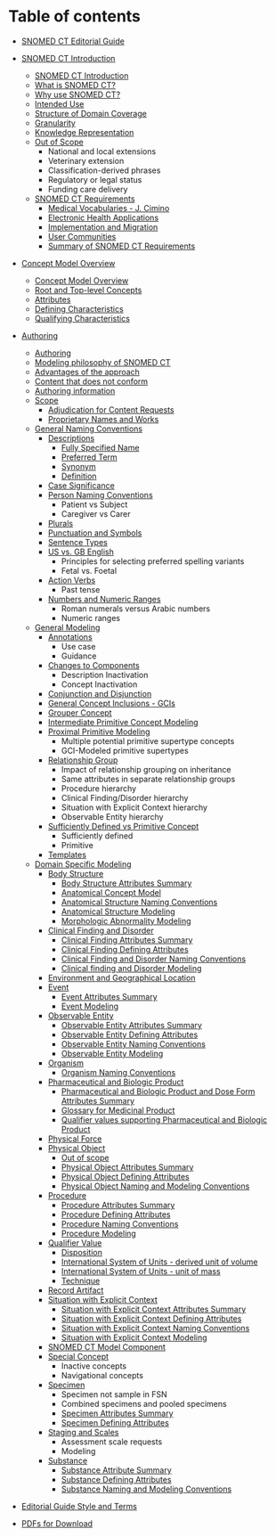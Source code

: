 # Table of contents

* [SNOMED CT Editorial Guide](snomed-ct-editorial-guide.md)

* [SNOMED CT Introduction](introduction/index.md)
  * [SNOMED CT Introduction](introduction/snomed-ct-introduction.md)
  * [What is SNOMED CT?](snomed-ct-introduction.md)
  * [Why use SNOMED CT?](snomed-ct-introduction.md)
  * [Intended Use](introduction/intended-use.md)
  * [Structure of Domain Coverage](introduction/structure-of-domain-coverage.md)
  * [Granularity](structure-of-domain-coverage.md)
  * [Knowledge Representation](introduction/knowledge-representation.md)
  * [Out of Scope](introduction/out-of-scope.md)
    * National and local extensions
    * Veterinary extension
    * Classification-derived phrases
    * Regulatory or legal status
    * Funding care delivery
  * [SNOMED CT Requirements](introduction/snomed-ct-requirements.md)
    * [Medical Vocabularies - J. Cimino](introduction/medical-vocabularies-j-cimino.md)
    * [Electronic Health Applications](introduction/electronic-health-applications.md)
    * [Implementation and Migration](introduction/implementation-and-migration.md)
    * [User Communities](introduction/user-communities.md)
    * [Summary of SNOMED CT Requirements](introduction/summary-of-snomed-ct-requirements.md)

* [Concept Model Overview](concept-model-overview/index.md)
  * [Concept Model Overview](concept-model-overview/concept-model-overview.md)
  * [Root and Top-level Concepts](concept-model-overview/root-and-top-level-concepts.md)
  * [Attributes](concept-model-overview/attributes.md)
  * [Defining Characteristics](concept-model-overview/defining-characteristics.md)
  * [Qualifying Characteristics](concept-model-overview/qualifying-characteristics.md)

* [Authoring](authoring/index.md)
  * [Authoring](authoring/authoring.md)
  * [Modeling philosophy of SNOMED CT](authoring/authoring.md)
  * [Advantages of the approach](authoring/authoring.md)
  * [Content that does not conform](authoring/authoring.md)
  * [Authoring information](authoring/authoring.md)
  * [Scope](authoring/scope.md)
    * [Adjudication for Content Requests](authoring/adjudication-for-content-requests.md)
    * [Proprietary Names and Works](authoring/proprietary-names-and-works.md)
  * [General Naming Conventions](authoring/general-naming-conventions.md)
    * [Descriptions](authoring/descriptions.md)
      * [Fully Specified Name](authoring/fully-specified-name.md)
      * [Preferred Term](authoring/preferred-term.md)
      * [Synonym](authoring/synonym.md)
      * [Definition](authoring/definition.md)
    * [Case Significance](authoring/case-significance.md)
    * [Person Naming Conventions](authoring/person-naming-conventions.md)
      * Patient vs Subject
      * Caregiver vs Carer
    * [Plurals](authoring/plurals.md)
    * [Punctuation and Symbols](authoring/punctuation-and-symbols.md)
    * [Sentence Types](authoring/sentence-types.md)
    * [US vs. GB English](authoring/us-vs-gb-english.md)
      * Principles for selecting preferred spelling variants
      * Fetal vs. Foetal
    * [Action Verbs](authoring/action-verbs.md)
      * Past tense
    * [Numbers and Numeric Ranges](authoring/numbers-and-numeric-ranges.md)
      * Roman numerals versus Arabic numbers
      * Numeric ranges
  * [General Modeling](authoring/general-modeling.md)
    * [Annotations](authoring/annotations.md)
      * Use case
      * Guidance
    * [Changes to Components](authoring/changes-to-components.md)
      * Description Inactivation
      * Concept Inactivation
    * [Conjunction and Disjunction](authoring/conjunction-and-disjunction.md)
    * [General Concept Inclusions - GCIs](authoring/general-concept-inclusions-gcis.md)
    * [Grouper Concept](authoring/grouper-concept.md)
    * [Intermediate Primitive Concept Modeling](authoring/intermediate-primitive-concept-modeling.md)
    * [Proximal Primitive Modeling](authoring/proximal-primitive-modeling.md)
      * Multiple potential primitive supertype concepts
      * GCI-Modeled primitive supertypes
    * [Relationship Group](authoring/relationship-group.md)
      * Impact of relationship grouping on inheritance
      * Same attributes in separate relationship groups
      * Procedure hierarchy
      * Clinical Finding/Disorder hierarchy
      * Situation with Explicit Context hierarchy
      * Observable Entity hierarchy
    * [Sufficiently Defined vs Primitive Concept](authoring/sufficiently-defined-vs-primitive-concept.md)
      * Sufficiently defined
      * Primitive
    * [Templates](authoring/templates.md)
  * [Domain Specific Modeling](authoring/domain-specific-modeling.md)
    * [Body Structure](authoring/body-structure/body-structure.md)
      * [Body Structure Attributes Summary](authoring/body-structure/body-structure-attributes-summary.md)
      * [Anatomical Concept Model](authoring/body-structure/anatomical-concept-model.md)
      * [Anatomical Structure Naming Conventions](authoring/body-structure/anatomical-structure-naming-conventions.md)
      * [Anatomical Structure Modeling](authoring/body-structure/anatomical-structure-modeling.md)
      * [Morphologic Abnormality Modeling](authoring/body-structure/morphologic-abnormality-modeling.md)
    * [Clinical Finding and Disorder](authoring/clinical-finding-and-disorder/clinical-finding-and-disorder.md)
      * [Clinical Finding Attributes Summary](authoring/clinical-finding-and-disorder/clinical-finding-attributes-summary.md)
      * [Clinical Finding Defining Attributes](authoring/clinical-finding-and-disorder/clinical-finding-defining-attributes.md)
      * [Clinical Finding and Disorder Naming Conventions](authoring/clinical-finding-and-disorder/clinical-finding-and-disorder-naming-conventions.md)
      * [Clinical finding and Disorder Modeling](authoring/clinical-finding-and-disorder/clinical-finding-and-disorder-modeling.md)
    * [Environment and Geographical Location](authoring/environment-and-geographical-location/environment-and-geographical-location.md)
    * [Event](authoring/event/event.md)
      * [Event Attributes Summary](authoring/event/event-attributes-summary.md)
      * [Event Modeling](authoring/event/event-modeling.md)
    * [Observable Entity](authoring/observable-entity/observable-entity.md)
      * [Observable Entity Attributes Summary](authoring/observable-entity/observable-entity-attributes-summary.md)
      * [Observable Entity Defining Attributes](authoring/observable-entity/observable-entity-defining-attributes.md)
      * [Observable Entity Naming Conventions](authoring/observable-entity/observable-entity-naming-conventions.md)
      * [Observable Entity Modeling](authoring/observable-entity/observable-entity-modeling.md)
    * [Organism](authoring/organism/organism.md)
      * [Organism Naming Conventions](authoring/organism/organism-naming-conventions.md)
    * [Pharmaceutical and Biologic Product](authoring/pharmaceutical-and-biologic-product/pharmaceutical-and-biologic-product.md)
      * [Pharmaceutical and Biologic Product and Dose Form Attributes Summary](authoring/pharmaceutical-and-biologic-product/pharmaceutical-and-biologic-product-and-dose-form-attributes-summary.md)
      * [Glossary for Medicinal Product](authoring/pharmaceutical-and-biologic-product/glossary-for-medicinal-product.md)
      * [Qualifier values supporting Pharmaceutical and Biologic Product](authoring/pharmaceutical-and-biologic-product/qualifier-values-supporting-pharmaceutical-and-biologic-product.md)
    * [Physical Force](authoring/physical-force/physical-force.md)
    * [Physical Object](authoring/physical-object/physical-object.md)
      * [Out of scope](authoring/physical-object/physical-object.md)
      * [Physical Object Attributes Summary](authoring/physical-object/physical-object-attributes-summary.md)
      * [Physical Object Defining Attributes](authoring/physical-object/physical-object-defining-attributes.md)
      * [Physical Object Naming and Modeling Conventions](authoring/physical-object/physical-object-naming-and-modeling-conventions.md)
    * [Procedure](authoring/procedure/procedure.md)
      * [Procedure Attributes Summary](authoring/procedure/procedure-attributes-summary.md)
      * [Procedure Defining Attributes](authoring/procedure/procedure-defining-attributes.md)
      * [Procedure Naming Conventions](authoring/procedure/procedure-naming-conventions.md)
      * [Procedure Modeling](authoring/procedure/procedure-modeling.md)
    * [Qualifier Value](authoring/qualifier-value/qualifier-value.md)
      * [Disposition](authoring/qualifier-value/disposition.md)
      * [International System of Units - derived unit of volume](authoring/qualifier-value/international-system-of-units-derived-unit-of-volume.md)
      * [International System of Units - unit of mass](authoring/qualifier-value/international-system-of-units-unit-of-mass.md)
      * [Technique](authoring/qualifier-value/technique.md)
    * [Record Artifact](authoring/record-artifact/record-artifact.md)
    * [Situation with Explicit Context](authoring/situation-with-explicit-context/situation-with-explicit-context.md)
      * [Situation with Explicit Context Attributes Summary](authoring/situation-with-explicit-context/situation-with-explicit-context-attributes-summary.md)
      * [Situation with Explicit Context Defining Attributes](authoring/situation-with-explicit-context/situation-with-explicit-context-defining-attributes.md)
      * [Situation with Explicit Context Naming Conventions](authoring/situation-with-explicit-context/situation-with-explicit-context-naming-conventions.md)
      * [Situation with Explicit Context Modeling](authoring/situation-with-explicit-context/situation-with-explicit-context-modeling.md)
    * [SNOMED CT Model Component](authoring/snomed-ct-model-component/snomed-ct-model-component.md)
    * [Special Concept](authoring/special-concept/special-concept.md)
      * Inactive concepts
      * Navigational concepts
    * [Specimen](authoring/specimen/specimen.md)
      * Specimen not sample in FSN
      * Combined specimens and pooled specimens
      * [Specimen Attributes Summary](authoring/specimen/specimen-attributes-summary.md)
      * [Specimen Defining Attributes](authoring/specimen/specimen-defining-attributes.md)
    * [Staging and Scales](authoring/staging-and-scales/staging-and-scales.md)
      * Assessment scale requests
      * Modeling
    * [Substance](authoring/substance/substance.md)
      * [Substance Attribute Summary](authoring/substance/substance-attribute-summary.md)
      * [Substance Defining Attributes](authoring/substance/substance-defining-attributes.md)
      * [Substance Naming and Modeling Conventions](authoring/substance/substance-naming-and-modeling-conventions.md)

* [Editorial Guide Style and Terms](editorial-guide-style-and-terms/index.md)

* [PDFs for Download](pdfs-for-download.md)
